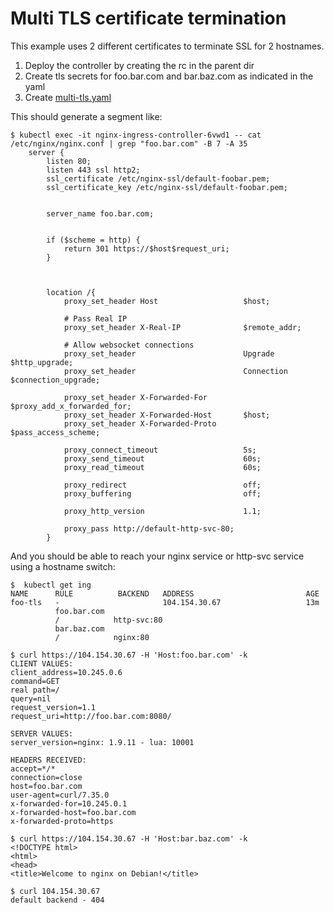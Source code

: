 # Multi TLS certificate termination

This example uses 2 different certificates to terminate SSL for 2 hostnames.

1. Deploy the controller by creating the rc in the parent dir
2. Create tls secrets for foo.bar.com and bar.baz.com as indicated in the yaml
3. Create [multi-tls.yaml](multi-tls.yaml)

This should generate a segment like:
```console
$ kubectl exec -it nginx-ingress-controller-6vwd1 -- cat /etc/nginx/nginx.conf | grep "foo.bar.com" -B 7 -A 35
    server {
        listen 80;
        listen 443 ssl http2;
        ssl_certificate /etc/nginx-ssl/default-foobar.pem;
        ssl_certificate_key /etc/nginx-ssl/default-foobar.pem;


        server_name foo.bar.com;


        if ($scheme = http) {
            return 301 https://$host$request_uri;
        }



        location /{
            proxy_set_header Host                   $host;

            # Pass Real IP
            proxy_set_header X-Real-IP              $remote_addr;

            # Allow websocket connections
            proxy_set_header                        Upgrade           $http_upgrade;
            proxy_set_header                        Connection        $connection_upgrade;

            proxy_set_header X-Forwarded-For        $proxy_add_x_forwarded_for;
            proxy_set_header X-Forwarded-Host       $host;
            proxy_set_header X-Forwarded-Proto      $pass_access_scheme;

            proxy_connect_timeout                   5s;
            proxy_send_timeout                      60s;
            proxy_read_timeout                      60s;

            proxy_redirect                          off;
            proxy_buffering                         off;

            proxy_http_version                      1.1;

            proxy_pass http://default-http-svc-80;
        }
```

And you should be able to reach your nginx service or http-svc service using a hostname switch:
```console
$  kubectl get ing
NAME      RULE          BACKEND   ADDRESS                         AGE
foo-tls   -                       104.154.30.67                   13m
          foo.bar.com
          /            http-svc:80
          bar.baz.com
          /            nginx:80

$ curl https://104.154.30.67 -H 'Host:foo.bar.com' -k
CLIENT VALUES:
client_address=10.245.0.6
command=GET
real path=/
query=nil
request_version=1.1
request_uri=http://foo.bar.com:8080/

SERVER VALUES:
server_version=nginx: 1.9.11 - lua: 10001

HEADERS RECEIVED:
accept=*/*
connection=close
host=foo.bar.com
user-agent=curl/7.35.0
x-forwarded-for=10.245.0.1
x-forwarded-host=foo.bar.com
x-forwarded-proto=https

$ curl https://104.154.30.67 -H 'Host:bar.baz.com' -k
<!DOCTYPE html>
<html>
<head>
<title>Welcome to nginx on Debian!</title>

$ curl 104.154.30.67
default backend - 404
```
